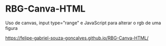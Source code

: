 # RBG-Canva-HTML

Uso de canvas, input type="range" e JavaScript para alterar o rgb de uma figura

https://felipe-gabriel-souza-goncalves.github.io/RBG-Canva-HTML/
